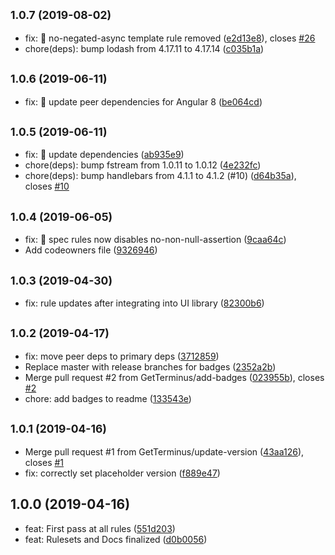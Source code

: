 ## <small>1.0.7 (2019-08-02)</small>

* fix: 🐛 no-negated-async template rule removed ([e2d13e8](https://github.com/GetTerminus/tslint-config-frontend/commit/e2d13e8)), closes [#26](https://github.com/GetTerminus/tslint-config-frontend/issues/26)
* chore(deps): bump lodash from 4.17.11 to 4.17.14 ([c035b1a](https://github.com/GetTerminus/tslint-config-frontend/commit/c035b1a))

## <small>1.0.6 (2019-06-11)</small>

* fix: 🐛 update peer dependencies for Angular 8 ([be064cd](https://github.com/GetTerminus/tslint-config-frontend/commit/be064cd))

## <small>1.0.5 (2019-06-11)</small>

* fix: 🐛 update dependencies ([ab935e9](https://github.com/GetTerminus/tslint-config-frontend/commit/ab935e9))
* chore(deps): bump fstream from 1.0.11 to 1.0.12 ([4e232fc](https://github.com/GetTerminus/tslint-config-frontend/commit/4e232fc))
* chore(deps): bump handlebars from 4.1.1 to 4.1.2 (#10) ([d64b35a](https://github.com/GetTerminus/tslint-config-frontend/commit/d64b35a)), closes [#10](https://github.com/GetTerminus/tslint-config-frontend/issues/10)

## <small>1.0.4 (2019-06-05)</small>

* fix: 🐛 spec rules now disables no-non-null-assertion ([9caa64c](https://github.com/GetTerminus/tslint-config-frontend/commit/9caa64c))
* Add codeowners file ([9326946](https://github.com/GetTerminus/tslint-config-frontend/commit/9326946))

## <small>1.0.3 (2019-04-30)</small>

* fix: rule updates after integrating into UI library ([82300b6](https://github.com/GetTerminus/tslint-config-frontend/commit/82300b6))

## <small>1.0.2 (2019-04-17)</small>

* fix: move peer deps to primary deps ([3712859](https://github.com/GetTerminus/tslint-config-frontend/commit/3712859))
* Replace master with release branches for badges ([2352a2b](https://github.com/GetTerminus/tslint-config-frontend/commit/2352a2b))
* Merge pull request #2 from GetTerminus/add-badges ([023955b](https://github.com/GetTerminus/tslint-config-frontend/commit/023955b)), closes [#2](https://github.com/GetTerminus/tslint-config-frontend/issues/2)
* chore: add badges to readme ([133543e](https://github.com/GetTerminus/tslint-config-frontend/commit/133543e))

## <small>1.0.1 (2019-04-16)</small>

* Merge pull request #1 from GetTerminus/update-version ([43aa126](https://github.com/GetTerminus/tslint-config-frontend/commit/43aa126)), closes [#1](https://github.com/GetTerminus/tslint-config-frontend/issues/1)
* fix: correctly set placeholder version ([f889e47](https://github.com/GetTerminus/tslint-config-frontend/commit/f889e47))

## 1.0.0 (2019-04-16)

* feat: First pass at all rules ([551d203](https://github.com/GetTerminus/tslint-config-frontend/commit/551d203))
* feat: Rulesets and Docs finalized ([d0b0056](https://github.com/GetTerminus/tslint-config-frontend/commit/d0b0056))

